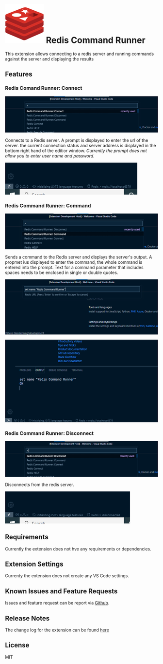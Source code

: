 # ![redis icon](images/redis-128.png) Redis Command Runner

This extension allows connecting to a redis server and running commands against the server and displaying the results

## Features

### Redis Comand Runner: Connect

![connect](images/connect.png)

Connects to a Redis server. A prompt is displayed to enter the url of the server. the current connection status and server address is displayed in the bottom right hand of the editior window. _Currently the prompt does not allow you to enter user name and password._

![connection status](images/connection-status.png)

### Redis Command Runner: Command

![command](images/command.png)

Sends a command to the Redis server and displays the server's output. A propmet ius displayed to enter the command, the whole command is entered into the prompt. Text for a command parameter that includes spaces needs to be enclosed in single or double quotes.

![command prompt](images/command-prompt.png)

![command output](images/command-output.png)

### Redis Command Runner: Disconnect

![disconnect](images/disconnect.png)

Disconnects from the redis server.

![disconnect status](images/disconnect-status.png)

## Requirements

Currently the extension does not hve any requirements or dependencies.

## Extension Settings

Currenty the extension does not create any VS Code settings.

## Known Issues and Feature Requests

Issues and feature request can be report via [Github](https://github.com/zerosandones/redis-command-runner/issues).

## Release Notes

The change log for the extension can be found [here](https://github.com/zerosandones/redis-command-runner/blob/master/CHANGELOG.md)

## License

MIT

